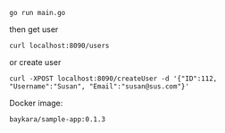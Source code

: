 ```
go run main.go
```
then get user
```
curl localhost:8090/users
```
or create user
```
curl -XPOST localhost:8090/createUser -d '{"ID":112, "Username":"Susan", "Email":"susan@sus.com"}'
```
Docker image:

```bash
baykara/sample-app:0.1.3
```